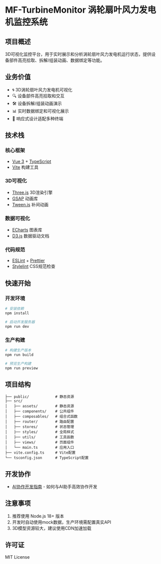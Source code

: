 # MF-TurbineMonitor 涡轮扇叶风力发电机监控系统

## 项目概述
3D可视化监控平台，用于实时展示和分析涡轮扇叶风力发电机运行状态，提供设备部件高亮拾取、拆解/组装动画、数据绑定等功能。

## 业务价值
- 🌀 3D涡轮扇叶风力发电机可视化
- 🔍 设备部件高亮拾取和交互
- 🛠️ 设备拆解/组装动画演示
- 📊 实时数据绑定和可视化展示
- 📱 响应式设计适配多种终端

## 技术栈
### 核心框架
- [Vue 3](https://vuejs.org/) + [TypeScript](https://www.typescriptlang.org/)
- [Vite](https://vitejs.dev/) 构建工具

### 3D可视化
- [Three.js](https://threejs.org/) 3D渲染引擎
- [GSAP](https://greensock.com/gsap/) 动画库
- [Tween.js](https://github.com/tweenjs/tween.js/) 补间动画

### 数据可视化
- [ECharts](https://echarts.apache.org/) 图表库
- [D3.js](https://d3js.org/) 数据驱动文档

### 代码规范
- [ESLint](https://eslint.org/) + [Prettier](https://prettier.io/)
- [Stylelint](https://stylelint.io/) CSS规范检查

## 快速开始

### 开发环境
```bash
# 安装依赖
npm install

# 启动开发服务器
npm run dev
```

### 生产构建
```bash
# 构建生产版本
npm run build

# 预览生产构建
npm run preview
```

## 项目结构
```
├── public/            # 静态资源
├── src/
│   ├── assets/        # 静态资源
│   ├── components/    # 公共组件
│   ├── composables/   # 组合式函数  
│   ├── router/        # 路由配置
│   ├── stores/        # 状态管理
│   ├── styles/        # 全局样式
│   ├── utils/         # 工具函数
│   ├── views/         # 页面组件
│   └── main.ts        # 应用入口
├── vite.config.ts     # Vite配置
└── tsconfig.json      # TypeScript配置
```

## 开发协作
- [AI协作开发指南](./实战总结版——AI协作开发最佳实践指南.md) - 如何与AI助手高效协作开发

## 注意事项
1. 推荐使用 Node.js 18+ 版本
2. 开发时自动使用mock数据，生产环境需配置真实API
3. 3D模型资源较大，建议使用CDN加速加载

## 许可证
MIT License
